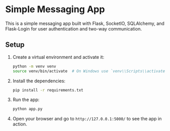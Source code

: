# Simple Messaging App

This is a simple messaging app built with Flask, SocketIO, SQLAlchemy, and Flask-Login for user authentication and two-way communication.

## Setup

1. Create a virtual environment and activate it:
    ```bash
    python -m venv venv
    source venv/bin/activate  # On Windows use `venv\\Scripts\\activate`
    ```

2. Install the dependencies:
    ```bash
    pip install -r requirements.txt
    ```

3. Run the app:
    ```bash
    python app.py
    ```

4. Open your browser and go to `http://127.0.0.1:5000/` to see the app in action.

